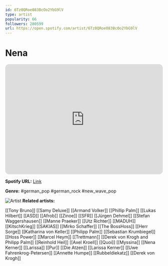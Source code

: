 ```yaml
---
id: 6Tz0QRoe083BcOo2YbG9lV
type: artist
popularity: 66
followers: 280599
url: https://open.spotify.com/artist/6Tz0QRoe083BcOo2YbG9lV
---
```

# Nena

<iframe style="border-radius:12px" src="https://open.spotify.com/embed/artist/6Tz0QRoe083BcOo2YbG9lV" width="100%" height="352" frameBorder="0" allowfullscreen="" allow="autoplay; clipboard-write; encrypted-media; fullscreen; picture-in-picture" loading="lazy"></iframe>

**Spotify URL:** [Link](https://open.spotify.com/artist/6Tz0QRoe083BcOo2YbG9lV)

**Genre:**  #german_pop #german_rock #new_wave_pop

![Artist](https://i.scdn.co/image/ab6761610000e5ebb9383e8aae8265fec08e5b8e)
**Related artists:**

[[Tony Bruno]]
[[Samy Deluxe]]
[[Armand Volker]]
[[Phillip Palm]]
[[Lukas Hilbert]]
[[ASD]]
[[Afrob]]
[[Zinoe]]
[[SFR]]
[[Jürgen Dehmel]]
[[Stefan Waggershausen]]
[[Manne Praeker]]
[[Utz Richter]]
[[MADUH]]
[[KitschKrieg]]
[[SAKIAS]]
[[Mirko Schaffer]]
[[The BossHoss]]
[[Herr Sorge]]
[[Katharina von Keller]]
[[Philipp Palm]]
[[Sebastian Krumbiegel]]
[[Hoss Power]]
[[Marcel Heym]]
[[Trettmann]]
[[Derek von Krogh and Philipp Palm]]
[[Reinhold Heil]]
[[Axel Kroell]]
[[Quoi]]
[[Myssina]]
[[Nena Kerner]]
[[Larissa]]
[[Pur]]
[[Die Atzen]]
[[Larissa Kerner]]
[[Uwe Fahrenkrog-Petersen]]
[[Annette Humpe]]
[[Rubbeldiekatz]]
[[Derek von Krogh]]

